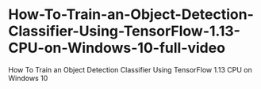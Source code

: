 # How-To-Train-an-Object-Detection-Classifier-Using-TensorFlow-1.13-CPU-on-Windows-10-full-video
How To Train an Object Detection Classifier Using TensorFlow 1.13 CPU on Windows 10 
